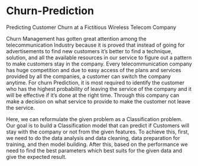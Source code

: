 # Churn-Prediction
Predicting Customer Churn at a Fictitious Wireless Telecom Company


Churn Management has gotten great attention among the telecommunication Industry because it is proved that instead of going for advertisements to find new customers it’s better to find a technique, solution, and all the available resources in our service to figure out a pattern to make customers stay in the company. Every telecommunication company has huge competition and due to easy access of the plans and services provided by all the companies, a customer can switch the company anytime. For churn Prediction, it is most required to identify the customer who has the highest probability of leaving the service of the company and it will be effective if it’s done at the right time. Through this company can make a decision on what service to provide to make the customer not leave the service.

Here, we can reformulate the given problem as a Classification problem. Our goal is to build a Classification model that can predict if Customers will stay with the company or not from the given features. To achieve this, first, we need to do the data analysis and data cleaning, data preparation for training, and then model building. After this, based on the performance we need to find the best parameters which best suits for the given data and give the expected result.
